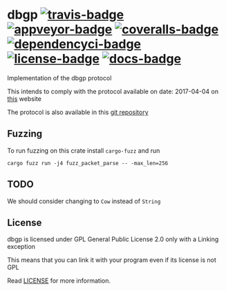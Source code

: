 # dbgp [![travis-badge][]][travis] [![appveyor-badge][]][appveyor] [![coveralls-badge][]][coveralls] [![dependencyci-badge][]][dependencyci] [![license-badge][]][license] [![docs-badge][]][docs]

Implementation of the dbgp protocol

This intends to comply with the protocol available on date: 2017-04-04 on [this][dbgp] website

The protocol is also available in this [git repository][dbgp-git]

## Fuzzing

To run fuzzing on this crate install `cargo-fuzz` and run

`cargo fuzz run -j4 fuzz_packet_parse -- -max_len=256`

## TODO

We should consider changing to `Cow` instead of `String`


## License

dbgp is licensed under GPL General Public License 2.0 only with a Linking exception

This means that you can link it with your program even if its license is not GPL

Read [LICENSE][license] for more information.

[travis-badge]: https://img.shields.io/travis/afonso360/dbgp/master.svg?style=flat-square
[appveyor-badge]: https://img.shields.io/appveyor/ci/afonso360/dbgp/master.svg?style=flat-square
[coveralls-badge]: https://img.shields.io/coveralls/afonso360/dbgp/master.svg?style=flat-square
[dependencyci-badge]: https://dependencyci.com/github/afonso360/dbgp/badge?style=flat-square
[license-badge]: https://img.shields.io/badge/license-GPLv2%20With%20Linking%20exception-blue.svg?style=flat-square
[docs-badge]: https://img.shields.io/badge/docs-0.0.1-blue.svg?style=flat-square
[travis]: https://travis-ci.org/afonso360/dbgp
[appveyor]: https://ci.appveyor.com/project/afonso360/dbgp
[coveralls]: https://coveralls.io/github/afonso360/dbgp
[docs]: https://docs.rs/dbgp/0.0.1/dbgp/
[license]: LICENSE
[dbgp]: https://xdebug.org/docs-dbgp.php#id21
[dbgp-git]: https://github.com/derickr/dbgp
[dependencyci]: https://dependencyci.com/github/afonso360/dbgp

